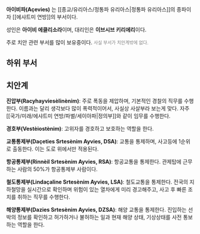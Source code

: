 **아이비파(Açevies)** 는 [[종교/유리아스/정통파 유리아스|정통파 유리아스]]의 종파이자 [[에샤트미 연방]]의 부서이다.

성인은 **아이비 에클리소라**이며, 대리인은 **이브시브 키리에리**이다.

주로 치안 관련 부서를 많이 보유중이다. 
<span style="font-size: 12px; color: gray">사실 부서가 치안계밖에 없다.</span>

## 하위 부서

## 치안계

**진압부(Racyhayviesèlinènim)**: 주로 폭동을 제압하며, 기본적인 경찰의 직무를 수행한다.
이름과는 달리 생각보다 많이 폭력적이어서, 사실상 사살부라 보는게 맞다.
자주 [[국가/미래/에샤트미 연방/파벌/세이아파|정의부]]와 같이 임무를 수행한다.

**경호부(Vestèiostènim)**: 고위자를 경호하고 보호하는 역할을 한다.

**교통통제부(Daçeties Srtesènim Ayvies, DSA)**: 교통을 통제하며, 사고등에 1순위로 출동한다. 이는 도로 위에서만 적용된다.

**항공통제부(Rinnèil Srtesènim Ayvies, RSA)**: 항공교통을 통제한다. 관제탑에 근무하는 사람의 50%가 항공통제부 사람이다. 

**철도통제부(Lindaçaline Srtesènim Ayvies, LSA)**: 철도교통을 통제한다. 전국의 지하철망을 실시간으로 확인하며 위험이 있는 열차에게 미리 경고해주고, 사고 후 빠른 조치를 취하는 직무를 수행한다.

**해양통제부(Dazies Srtesènim Ayvies, DZSA)**: 해양 교통을 통제한다. 진입하는 선박의 정보를 확인하고 허가하거나 불허하는 일과 현재 해양 상태, 기상상태를 사전 통보하는 역할을 한다. 
